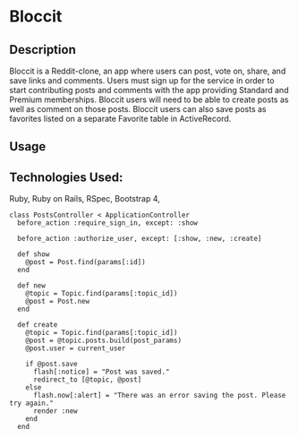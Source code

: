 # Bloccit

## Description
Bloccit is a Reddit-clone, an app where users can post, vote on, share, and save links and comments. Users must sign up for the service in order to start contributing posts and comments with the app providing Standard and Premium memberships. Bloccit users will need to be able to create posts as well as comment on those posts. Bloccit users can also save posts as favorites listed on a separate Favorite table in ActiveRecord.

## Usage

## Technologies Used:

Ruby, Ruby on Rails, RSpec, Bootstrap 4,

```
class PostsController < ApplicationController
  before_action :require_sign_in, except: :show

  before_action :authorize_user, except: [:show, :new, :create]

  def show
    @post = Post.find(params[:id])
  end

  def new
    @topic = Topic.find(params[:topic_id])
    @post = Post.new
  end

  def create
    @topic = Topic.find(params[:topic_id])
    @post = @topic.posts.build(post_params)
    @post.user = current_user

    if @post.save
      flash[:notice] = "Post was saved."
      redirect_to [@topic, @post]
    else
      flash.now[:alert] = "There was an error saving the post. Please try again."
      render :new
    end
  end
```
